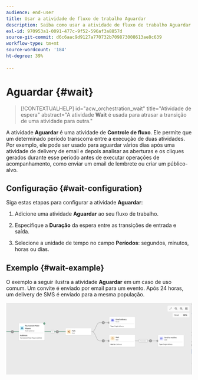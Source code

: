 ```yaml
---
audience: end-user
title: Usar a atividade de fluxo de trabalho Aguardar
description: Saiba como usar a atividade de fluxo de trabalho Aguardar
exl-id: 970953a1-0091-477c-9f52-596af3a8857d
source-git-commit: d6c6aac9d9127a770732b709873008613ae8c639
workflow-type: tm+mt
source-wordcount: '184'
ht-degree: 39%

---
```


# Aguardar {#wait}

>[!CONTEXTUALHELP]
>id="acw_orchestration_wait"
>title="Atividade de espera"
>abstract="A atividade **Wait** é usada para atrasar a transição de uma atividade para outra."

A atividade **Aguardar** é uma atividade de **Controle de fluxo**. Ele permite que um determinado período transcorra entre a execução de duas atividades. Por exemplo, ele pode ser usado para aguardar vários dias após uma atividade de delivery de email e depois analisar as aberturas e os cliques gerados durante esse período antes de executar operações de acompanhamento, como enviar um email de lembrete ou criar um público-alvo.

## Configuração {#wait-configuration}

Siga estas etapas para configurar a atividade **Aguardar**:

1. Adicione uma atividade **Aguardar** ao seu fluxo de trabalho.

1. Especifique a **Duração** da espera entre as transições de entrada e saída.

1. Selecione a unidade de tempo no campo **Períodos**: segundos, minutos, horas ou dias.

## Exemplo {#wait-example}

O exemplo a seguir ilustra a atividade **Aguardar** em um caso de uso comum. Um convite é enviado por email para um evento. Após 24 horas, um delivery de SMS é enviado para a mesma população.

![Exemplo de um fluxo de trabalho usando a atividade Aguardar para enviar um SMS 24 horas após um convite por email.](../assets/workflow-wait-example.png)